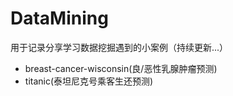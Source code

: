 # DataMining
用于记录分享学习数据挖掘遇到的小案例（持续更新...）<br>
- breast-cancer-wisconsin(良/恶性乳腺肿瘤预测)
- titanic(泰坦尼克号乘客生还预测)
